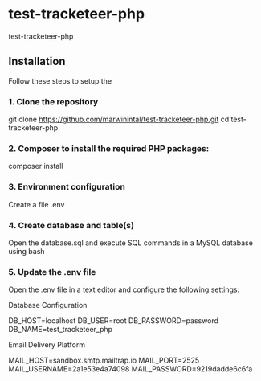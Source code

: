 # test-tracketeer-php
test-tracketeer-php

## Installation

Follow these steps to setup the 

### 1. Clone the repository
git clone https://github.com/marwinintal/test-tracketeer-php.git
cd test-tracketeer-php

### 2. Composer to install the required PHP packages:
composer install

### 3. Environment configuration
Create a file .env

### 4. Create database and table(s)
Open the database.sql and execute SQL commands in a MySQL database using bash

### 5. Update the .env file
Open the .env file in a text editor and configure the following settings:

Database Configuration

DB_HOST=localhost
DB_USER=root
DB_PASSWORD=password
DB_NAME=test_tracketeer_php

Email Delivery Platform

MAIL_HOST=sandbox.smtp.mailtrap.io
MAIL_PORT=2525
MAIL_USERNAME=2a1e53e4a74098
MAIL_PASSWORD=9219dadde6c6fa

